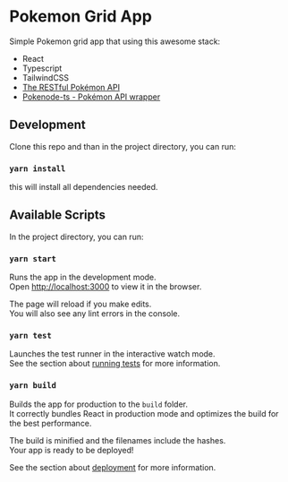 # Pokemon Grid App

Simple Pokemon grid app that using this awesome stack:
- React
- Typescript
- TailwindCSS
- [The RESTful Pokémon API](https://pokeapi.co)
- [Pokenode-ts - Pokémon API wrapper](https://pokenode-ts-docs-gabb-c.vercel.app/)

## Development
Clone this repo and than in the project directory, you can run:

### `yarn install`

this will install all dependencies needed.

## Available Scripts

In the project directory, you can run:

### `yarn start`

Runs the app in the development mode.\
Open [http://localhost:3000](http://localhost:3000) to view it in the browser.

The page will reload if you make edits.\
You will also see any lint errors in the console.

### `yarn test`

Launches the test runner in the interactive watch mode.\
See the section about [running tests](https://facebook.github.io/create-react-app/docs/running-tests) for more information.

### `yarn build`

Builds the app for production to the `build` folder.\
It correctly bundles React in production mode and optimizes the build for the best performance.

The build is minified and the filenames include the hashes.\
Your app is ready to be deployed!

See the section about [deployment](https://facebook.github.io/create-react-app/docs/deployment) for more information.
